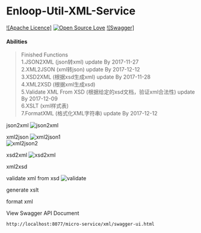 # Enloop-Util-XML-Service

[![Apache Licence]](https://img.shields.io/hexpm/l/plug.svg)
[![Open Source Love](https://badges.frapsoft.com/os/v2/open-source.svg?v=103)](https://github.com/ellerbrock/open-source-badges/)
[![Swagger]](https://img.shields.io/swagger/valid/2.0/https/raw.githubusercontent.com/OAI/OpenAPI-Specification/master/examples/v2.0/json/petstore-expanded.json.svg)

 #### Abilities
>  Finished Functions<br/>
 1.JSON2XML (json转xml) update By 2017-11-27<br/>
 2.XML2JSON (xml转json) update By 2017-12-12<br/>
 3.XSD2XML (根据xsd生成xml) update By 2017-11-28<br/>
 4.XML2XSD (根据xml生成xsd)<br/>
 5.Validate XML From XSD (根据给定的xsd文档，验证xml合法性) update By 2017-12-09<br/>
 6.XSLT (xml样式表)<br/>
 7.FormatXML (格式化XML字符串) update By 2017-12-12<br/>
 
json2xml
![json2xml](http://orkf3vfng.bkt.clouddn.com/json2xml.png)

xml2json
![xml2json1](http://orkf3vfng.bkt.clouddn.com/xml2json1.png)
<br/>
![xml2json2](http://orkf3vfng.bkt.clouddn.com/xml2json2.png)

xsd2xml
![xsd2xml](http://orkf3vfng.bkt.clouddn.com/xsd2xml.png)

xml2xsd

validate xml from xsd
![validate](http://orkf3vfng.bkt.clouddn.com/validtaexmlfromxsd.png)

generate xslt

format xml

View Swagger API Document
```text
http://localhost:8077/micro-service/xml/swagger-ui.html
```
 
